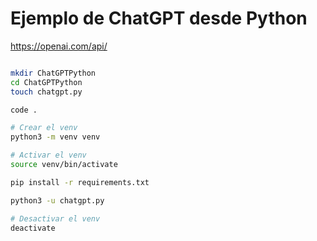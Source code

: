 # Ejemplo de ChatGPT desde Python

https://openai.com/api/


```bash

mkdir ChatGPTPython
cd ChatGPTPython
touch chatgpt.py

code .

# Crear el venv
python3 -m venv venv   

# Activar el venv
source venv/bin/activate

pip install -r requirements.txt 

python3 -u chatgpt.py

# Desactivar el venv
deactivate

```